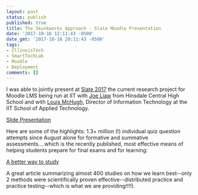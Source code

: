 ```yaml
---
layout: post
status: publish
published: true
title: The Skunkworks Approach - Slate Moodle Presentation 
date: '2017-10-16 12:11:43 -0500'
date_gmt: '2017-10-16 20:11:43 -0500'
tags:
- IllinoisTech
- SmartTechLab
- Moodle
- Deployment
comments: []
---
```

I was able to jointly present at [Slate 2017](http://www.slategroup.org/conference) the current research project for Moodle LMS being run at IIT with [Joe Liaw](https://www.linkedin.com/in/joseph-liaw-19a9914) from Hinsdale Central High School and with [Louis McHugh](https://appliedtech.iit.edu/people/louis-mchugh-iv), Director of Information Technology at the IIT School of Applied Technology.

[Slide Presentation](/assets/2017/10/The-Skunkworks-Approach-Slate-2017.pdf)

Here are some of the highlights: 1.3+ million (!) individual quiz question attempts since August alone for formative and summative assessments....which is the recently published, most effective means of helping students prepare for final exams and for learning:

[A better way to study](https://ww2.kqed.org/mindshift/2017/11/22/a-better-way-to-study-through-self-testing-and-distributed-practice/ "A better way to study") 

A great article summarizing almost 400 studies on how we learn best--only 2 methods were scientifically proven effective--distributed practice and practice testing--which is what we are providing!!!!).
